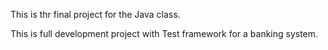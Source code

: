 This is thr final project for the Java class.

This is full development project with Test framework for a banking system.